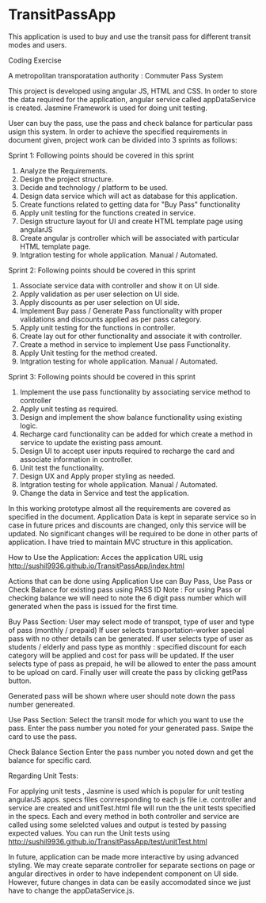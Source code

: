 # TransitPassApp
This application is used to buy and use the transit pass for different transit modes and users.

Coding Exercise

A metropolitan transporatation authority : Commuter Pass System

This project is developed using angular JS, HTML and CSS.
In order to store the data required for the application, angular service called appDataService is created.
Jasmine Framework is used for doing unit testing.

User can buy the pass, use the pass and check balance for particular pass usign this system.
In order to achieve the specified requirements in document given, project work can be divided into 3 sprints as follows:

Sprint 1: 
Following points should be covered in this sprint
1. Analyze the Requirements.
2. Design the project structure.
3. Decide and technology / platform to be used.
4. Design data service which will act as database for this application.
5. Create functions related to getting data for "Buy Pass" functionality
6. Apply unit testing for the functions created in service.
7. Design structure layout for UI and create HTML template page using angularJS
8. Create angular js controller which will be associated with particular HTML template page.
9. Intgration testing for whole application. Manual / Automated.

Sprint 2: 
Following points should be covered in this sprint
1. Associate service data with controller and show it on UI side.
2. Apply validation as per user selection on UI side.
3. Apply discounts as per user selection on UI side.
4. Implement Buy pass / Generate Pass functionality with proper validations and discounts applied as per pass category.
5. Apply unit testing for the functions in controller.
6. Create lay out for other functionality and associate it with controller.
7. Create a method in service to implement Use pass Functionality.
8. Apply Unit testing for the method created.
9. Intgration testing for whole application. Manual / Automated.

Sprint 3:
Following points should be covered in this sprint
1. Implement the use pass functionality by associating service method to controller
2. Apply unit testing as required.
3. Design and implement the show balance functionality using existing logic.
4. Recharge card functionality can be added for which create a method in service to update the existing pass amount.
5. Design UI to accept user inputs required to recharge the card and associate information in controller.
6. Unit test the functionality.
7. Design UX and Apply proper styling as needed.
8. Intgration testing for whole application. Manual / Automated.
9. Change the data in Service and test the application.


In this working prototype almost all the requirements are covered as specified in the document.
Application Data is kept in separate service so in case in future prices and discounts are changed, only this service will be updated.
No significant changes will be required to be done in other parts of application.
I have tried to maintain MVC structure in this application.

How to Use the Application:
Acces the application URL usig 
http://sushil9936.github.io/TransitPassApp/index.html

Actions that can be done using Application
Use can Buy Pass, Use Pass or Check Balance for existing pass using PASS ID
Note : For using Pass or checking balance we will need to note the 6 digit pass number which will generated when the pass is issued for the first time.

Buy Pass Section:
  User may select mode of transpot, type of user and type of pass (monthly / prepaid)
    If user selects transportation-worker special pass with no other details can be generated.
  If user selects type of user as students / elderly and pass type as monthly : specified discount for each category will be applied and cost for pass will be updated.
  If the user selects type of pass as prepaid, he will be allowed to enter the pass amount to be upload on card.
  Finally user will create the pass by clicking getPass button.
  
  Generated pass will be shown where user should note down the pass number genereated.
  
Use Pass Section:
 Select the transit mode for which you want to use the pass.
 Enter the pass number you noted for your generated pass.
 Swipe the card to use the pass.
 
Check Balance Section
 Enter the pass number you noted down and get the balance for specific card.
 
Regarding Unit Tests:

For applying unit tests , Jasmine is used which is popular for unit testing angularJS apps.
specs files conrresponding to each js file i.e. controller and service are created and unitTest.html file will run the the unit tests specified in the specs.
Each and every method in both controller and service are called using some selelcted values and output is tested by passing expected values.
You can run the Unit tests using
http://sushil9936.github.io/TransitPassApp/test/unitTest.html

In future, application can be made more interactive by using advanced styling.
We may create separate controller for separate sections on page or angular directives in order to have independent component on UI side.
However, future changes in data can be easily accomodated since we just have to change the appDataService.js.

